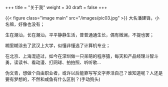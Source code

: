 +++
title = "关于我"
weight = 30
draft = false
+++

{{< figure class="image main" src="/images/pic03.jpg" >}}
大名潘建锋，小名嘛，好像也没有；

生在潮汕，长在潮汕，平平静静生活，普普通通生长，偶有微澜，不提也罢；

糊里糊涂去了武汉上大学，似懂非懂选了计算机专业；

在北京、上海混迹过，如今在深圳做一只呆萌的程序猿，每天和产品经理斗智斗勇，读读书、看动漫、打网球、拍拍照、听听歌...

伪文青，想做个自由职业者，或许以后能靠写写文字养活自己？谁知道呢？人还是要有梦想的，不然和咸鱼有什么区别？(手动狗头)
